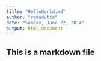 ```yaml
---
title: "HelloWorld.md"
author: "romadutta"
date: "Sunday, June 22, 2014"
output: html_document
---
```


## This is a markdown file
